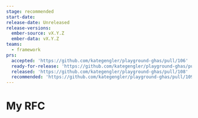 ```yaml
---
stage: recommended
start-date:
release-date: Unreleased
release-versions:
  ember-source: vX.Y.Z
  ember-data: vX.Y.Z
teams:
  - framework
prs:
  accepted: 'https://github.com/kategengler/playground-ghas/pull/106'
  ready-for-release: 'https://github.com/kategengler/playground-ghas/pull/107'
  released: 'https://github.com/kategengler/playground-ghas/pull/108'
  recommended: 'https://github.com/kategengler/playground-ghas/pull/109'
---
```

# My RFC
